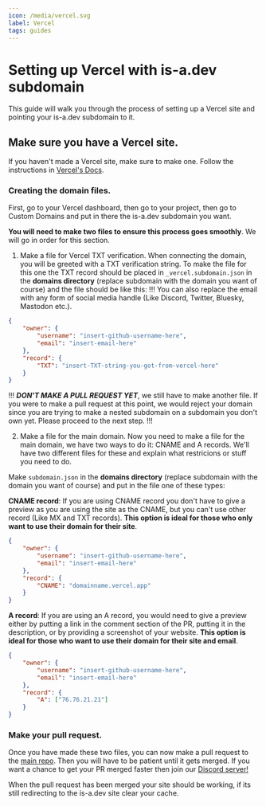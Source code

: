 ```yaml
---
icon: /media/vercel.svg
label: Vercel
tags: guides
---
```


# Setting up Vercel with is-a.dev subdomain

This guide will walk you through the process of setting up a Vercel site and pointing your is-a.dev subdomain to it.

## Make sure you have a Vercel site.

If you haven't made a Vercel site, make sure to make one. Follow the instructions in [Vercel's Docs](https://vercel.com/docs/getting-started-with-vercel).

### Creating the domain files.

First, go to your Vercel dashboard, then go to your project, then go to Custom Domains and put in there the is-a.dev subdomain you want.

**You will need to make two files to ensure this process goes smoothly**. We will go in order for this section.

1. Make a file for Vercel TXT verification.
   When connecting the domain, you will be greeted with a TXT verification string. To make the file for this one the TXT record should be placed in `_vercel.subdomain.json` in the **domains directory** (replace subdomain with the domain you want of course) and the file should be like this:
!!!
You can also replace the email with any form of social media handle (Like Discord, Twitter, Bluesky, Mastodon etc.).

```json
{
    "owner": {
        "username": "insert-github-username-here",
        "email": "insert-email-here"
    },
    "record": {
        "TXT": "insert-TXT-string-you-got-from-vercel-here"
    }
}
```

!!!
**_DON'T MAKE A PULL REQUEST YET_**, we still have to make another file. If you were to make a pull request at this point, we would reject your domain since you are trying to make a nested subdomain on a subdomain you don't own yet. Please proceed to the next step.
!!!

2. Make a file for the main domain.
   Now you need to make a file for the main domain, we have two ways to do it: CNAME and A records. We'll have two different files for these and explain what restricions or stuff you need to do.

Make `subdomain.json` in the **domains directory** (replace subdomain with the domain you want of course) and put in the file one of these types:

**CNAME record**: If you are using CNAME record you don't have to give a preview as you are using the site as the CNAME, but you can't use other record (Like MX and TXT records). **This option is ideal for those who only want to use their domain for their site**.

```json
{
    "owner": {
        "username": "insert-github-username-here",
        "email": "insert-email-here"
    },
    "record": {
        "CNAME": "domainname.vercel.app"
    }
}
```

**A record**: If you are using an A record, you would need to give a preview either by putting a link in the comment section of the PR, putting it in the description, or by providing a screenshot of your website. **This option is ideal for those who want to use their domain for their site and email**.

```json
{
    "owner": {
        "username": "insert-github-username-here",
        "email": "insert-email-here"
    },
    "record": {
        "A": ["76.76.21.21"]
    }
}
```

### Make your pull request.

Once you have made these two files, you can now make a pull request to the [main repo](https://github.com/is-a-dev/register). Then you will have to be patient until it gets merged. If you want a chance to get your PR merged faster then join our [Discord server!](https://discord.gg/is-a-dev-830872854677422150)

When the pull request has been merged your site should be working, if its still redirecting to the is-a.dev site clear your cache.
